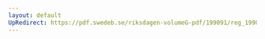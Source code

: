```yaml
---
layout: default
UpRedirect: https://pdf.swedeb.se/riksdagen-volumeG-pdf/199091/reg_199091/reg_199091_0980.pdf
---
```

